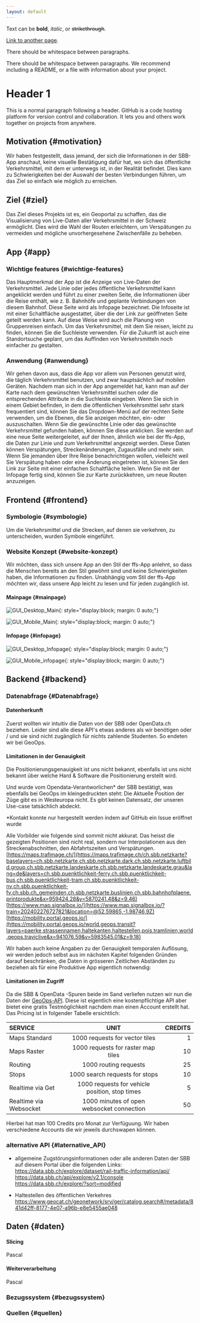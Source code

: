 ```yaml
---
layout: default
---
```


Text can be **bold**, _italic_, or ~~strikethrough~~.

[Link to another page](./another-page.html).

There should be whitespace between paragraphs.

There should be whitespace between paragraphs. We recommend including a README, or a file with information about your project.

# Header 1

This is a normal paragraph following a header. GitHub is a code hosting platform for version control and collaboration. It lets you and others work together on projects from anywhere.

## Motivation {#motivation}
Wir haben festgestellt, dass jemand, der sich die Informationen in der SBB-App anschaut, keine visuelle Bestätigung dafür hat, wo sich das öffentliche Verkehrsmittel, mit dem er unterwegs ist, in der Realität befindet. Dies kann zu Schwierigkeiten bei der Auswahl der besten Verbindungen führen, um das Ziel so einfach wie möglich zu erreichen.

## Ziel {#ziel}
Das Ziel dieses Projekts ist es, ein Geoportal zu schaffen, das die Visualisierung von Live-Daten aller Verkehrsmittel in der Schweiz ermöglicht. Dies wird die Wahl der Routen erleichtern, um Verspätungen zu vermeiden und mögliche unvorhergesehene Zwischenfälle zu beheben.

## App {#app}
### Wichtige features {#wichtige-features}
Das Hauptmerkmal der App ist die Anzeige von Live-Daten der Verkehrsmittel.
Jede Linie oder jedes öffentliche Verkehrsmittel kann angeklickt werden und führt zu einer zweiten Seite, die Informationen über die Reise enthält, wie z. B. Bahnhöfe und geplante Verbindungen von diesem Bahnhof. Diese Seite wird als Infopage bezeichnet.
Die Infoseite ist mit einer Schaltfläche ausgestattet, über die der Link zur geöffneten Seite geteilt werden kann. Auf diese Weise wird auch die Planung von Gruppenreisen einfach.
Um das Verkehrsmittel, mit dem Sie reisen, leicht zu finden, können Sie die Suchleiste verwenden.
Für die Zukunft ist auch eine Standortsuche geplant, um das Auffinden von Verkehrsmitteln noch einfacher zu gestalten.

### Anwendung {#anwendung}
Wir gehen davon aus, dass die App vor allem von Personen genutzt wird, die täglich Verkehrsmittel benutzen, und zwar hauptsächlich auf mobilen Geräten.
Nachdem man sich in der App angemeldet hat, kann man auf der Karte nach dem gewünschten Verkehrsmittel suchen oder die entsprechenden Attribute in die Suchleiste eingeben.
Wenn Sie sich in einem Gebiet befinden, in dem die öffentlichen Verkehrsmittel sehr stark frequentiert sind, können Sie das Dropdown-Menü auf der rechten Seite verwenden, um die Ebenen, die Sie anzeigen möchten, ein- oder auszuschalten.
Wenn Sie die gewünschte Linie oder das gewünschte Verkehrsmittel gefunden haben, können Sie diese anklicken. Sie werden auf eine neue Seite weitergeleitet, auf der Ihnen, ähnlich wie bei der ffs-App, die Daten zur Linie und zum Verkehrsmittel angezeigt werden. Diese Daten können Verspätungen, Streckenänderungen, Zugausfälle und mehr sein.
Wenn Sie jemanden über Ihre Reise benachrichtigen wollen, vielleicht weil Sie Verspätung haben oder eine Änderung eingetreten ist, können Sie den Link zur Seite mit einer einfachen Schaltfläche teilen.
Wenn Sie mit der Infopage fertig sind, können Sie zur Karte zurückkehren, um neue Routen anzuzeigen.

## Frontend {#frontend}

### Symbologie {#symbologie}
Um die Verkehrsmittel und die Strecken, auf denen sie verkehren, zu unterscheiden, wurden Symbole eingeführt.

### Website Konzept {#website-konzept}
Wir möchten, dass sich unsere App an den Stil der ffs-App anlehnt, so dass die Menschen bereits an den Stil gewöhnt sind und keine Schwierigkeiten haben, die Informationen zu finden.
Unabhängig vom Stil der ffs-App möchten wir, dass unsere App leicht zu lesen und für jeden zugänglich ist.

#### Mainpage {#mainpage}
![GUI_Desktop_Main](assets/img/GUI_Desktop_Main.png){: style="display:block; margin: 0 auto;"}

![GUI_Mobile_Main](assets/img/GUI_Mobile_Main.png){: style="display:block; margin: 0 auto;"}


#### Infopage {#infopage}
![GUI_Desktop_Infopage](assets/img/GUI_Desktop_Infopage.png){: style="display:block; margin: 0 auto;"}

![GUI_Mobile_infopage](assets/img/GUI_Mobile_infopage.png){: style="display:block; margin: 0 auto;"}

## Backend {#backend}


### Datenabfrage {#Datenabfrage}

#### Datenherkunft
Zuerst wollten wir intuitiv die Daten von der SBB oder OpenData.ch beziehen. Leider sind alle diese API's etwas anderes als wir benötigen oder / und sie sind nicht zugänglich für nichts zahlende Studenten. So endeten wir bei GeoOps. 

#### Limitationen in der Genauigkeit
Die Positionierungsgenauigkeit ist uns nicht bekannt, ebenfalls ist uns nicht bekannt über welche Hard & Software die Positionierung erstellt wird.

Und wurde vom Opendata-Verantworlichen* der SBB bestätigt, was ebenfalls bei GeoOps im kleingedruckten steht: Die Aktuelle Position der Züge gibt es in Westeuropa nicht. Es gibt keinen Datensatz, der unseren Use-case tatsächlich abdeckt. 

*Kontakt konnte nur hergestellt werden indem auf GitHub ein Issue eröffnet wurde

Alle Vorbilder wie folgende sind sommit nicht akkurat. Das heisst die gezeigten Positionen sind nicht real, sondern nur Interpolationen aus den Streckenabschnitten, den Abfahrtszeiten und Verspätungen.
[https://maps.trafimage.ch/](https://maps.trafimage.ch/ch.sbb.netzkarte?baselayers=ch.sbb.netzkarte,ch.sbb.netzkarte.dark,ch.sbb.netzkarte.luftbild.group,ch.sbb.netzkarte.landeskarte,ch.sbb.netzkarte.landeskarte.grau&lang=de&layers=ch.sbb.puenktlichkeit-ferry,ch.sbb.puenktlichkeit-bus,ch.sbb.puenktlichkeit-tram,ch.sbb.puenktlichkeit-nv,ch.sbb.puenktlichkeit-fv,ch.sbb.ch_gemeinden,ch.sbb.netzkarte.buslinien,ch.sbb.bahnhofplaene.printprodukte&x=959424.28&y=5870241.48&z=9.46)
[https://www.map.signalbox.io/](https://www.map.signalbox.io/?train=202402276727821&location=@52.59865,-1.98746,9Z)
[https://mobility.portal.geops.io/](https://mobility.portal.geops.io/world.geops.transit?layers=paerke,strassennamen,haltekanten,haltestellen,pois,tramlinien,world.geops.traviclive&x=941076.59&y=5983545.01&z=9.18)

Wir haben auch keine Angaben zu der Genauigkeit temporalen Auflösung, wir werden jedoch selbst aus im nächsten Kapitel folgenden Gründen darauf beschränken, die Daten in grösseren Zeitlichen Abständen zu beziehen als für eine Produktive App eigentlich notwendig:

#### Limitationen im Zugriff
Da die SBB & OpenData -Spuren beide im Sand verliefen nutzen wir nun die Daten der [GeoOps-API](https://developer.geops.io/apis/realtime). Diese ist eigentlich eine kostenpflichtige API aber bietet eine gratis Testmöglichkeit nachdem man einen Account erstellt hat. Das Pricing ist in folgender Tabelle ersichtlich:

| SERVICE | UNIT | CREDITS |
|:------------------ |:-------------------:| -------------------:|
| Maps Standard | 1000 requests for vector tiles | 1 |
| Maps Raster | 1000 requests for raster map tiles | 10 |
| Routing | 1000 routing requests | 25 |
| Stops | 1000 search requests for stops | 10 |
| Realtime via Get | 1000 requests for vehicle position, stop times | 5 |
| Realtime via Websocket | 1000 minutes of open websocket connection | 50 |

Hierbei hat man 100 Credits pro Monat zur Verfüguung. Wir haben verschiedene Accounts die wir jeweils durchswapen können.


### alternative API {#laternative_API}

* allgemeine Zugstörungsinformationen oder alle anderen Daten der SBB auf diesem Portal über die folgenden Links:
https://data.sbb.ch/explore/dataset/rail-traffic-information/api/
https://data.sbb.ch/api/explore/v2.1/console
https://data.sbb.ch/explore/?sort=modified


* Haltestellen des öffentlichen Verkehres
https://www.geocat.ch/geonetwork/srv/ger/catalog.search#/metadata/841d42ff-8177-4e07-a96b-e8e5455ae048


## Daten {#daten}

#### Slicing
Pascal

#### Weiterverarbeitung
Pascal

### Bezugssystem {#bezugssystem}
### Quellen {#quellen}